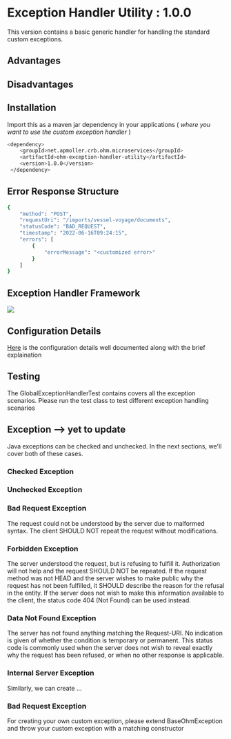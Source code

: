 # Exception Handler Utility : 1.0.0

This version contains a basic generic handler for handling the standard custom exceptions.

## Advantages

## Disadvantages

## Installation

Import this as a maven jar dependency in your applications 
( _where you want to use the custom exception handler_ )
```bash
<dependency>
    <groupId>net.apmoller.crb.ohm.microservices</groupId>
    <artifactId>ohm-exception-handler-utility</artifactId>
    <version>1.0.0</version>
 </dependency>

```
## Error Response Structure

```bash
{
    "method": "POST",
    "requestUri": "/imports/vessel-voyage/documents",
    "statusCode": "BAD_REQUEST",
    "timestamp": "2022-06-16T09:24:15",
    "errors": [
        {
            "errorMessage": "<customized error>"
        }
    ]
}
```

## Exception Handler Framework

[![](https://mermaid.ink/img/pako:eNqVVk2T2jAM_SuenNlDr-lMZyjQXTrdPQCdXrg4iSAeHDu1FVi67H-v8rH5Ig4sJ6K89yRLspQ3L9QReL63NzyN2Wa-VYx-v4RF3_eX6nsmZLRUCGbHQ2APD9_YBV4RVGQvbKalhBCFViWreb7NXZKZBxII-czNAUwN3FZqazRC7Ruln_zIZ5JbWyjNdJJyp0LDL8ExN2v4m4EK74GvwQguxb9c_SOaFdhUKwsLhQLPrqieEFMnoj4YmKME_APBKo-pnemuWp2tilHBp0ihBhmCdeiVZJGkEhJQSNl-4SiO0CA6xCvZm_GwaWDR8NAVkfO1U7kd7BBrsGT9U93uun4GPsMdOcxV764yaoIEFq8hpN374MhojSz59xM3sdGnslFzYv14T6bbfe7KcdUpm-lqQxCL3OR-c6nLjEvJQp2AZahZzFUkwVxmmUWd1AeoBB6lDrisrU8luIxoBZgZZRkYow2jzslCMgALeHjIlUPyQ8KLl3krgnZ0fZe56rDDQTyp_rZg5rATCpp0FSqAlA0CcKU08taoG3CZX_5nwFhHRACVJW5oXb45R75UaYb1dGgsI5oNyBF810u_HdvJG07UmCyNQpxphSYf92YaHUUxVfspGin5gLdPsK_m3U1Gd3jfDi9vxA9OO1fV5Wy_HktUXrw1HSqzVfGGBAok1RM2VKEf2iS8arnr9THM7e7qm_DCYkcC4QPVuAaW69L11tG2Lfho4xYnGWyLklu1geNutjCPd2DGjmw7Zy1fhHmYFDZrFsVOSOkzKfYx7g2A-nqF7G2WklBgJ6GWNPb8UywQ-sTeSK54EVlvcwez24o0kBk4Au3jc-ioryZ5FeMMUupTH1bcgRKgDVf7K516v3z4pRUwYQOepVCHNZ4lsAh2PJNYMpRWMKENog_wcBIRxv6X9LUy-AGtxrw03sRLgO6ZiOi79y3X23oY007cej79rQS33la9EzRLI7qci0igNp6_49LCxOMZ6vVZhbWhRM0Fp-_opLK-_wdMsP0G)](https://mermaid.live/edit#pako:eNqVVk2T2jAM_SuenNlDr-lMZyjQXTrdPQCdXrg4iSAeHDu1FVi67H-v8rH5Ig4sJ6K89yRLspQ3L9QReL63NzyN2Wa-VYx-v4RF3_eX6nsmZLRUCGbHQ2APD9_YBV4RVGQvbKalhBCFViWreb7NXZKZBxII-czNAUwN3FZqazRC7Ruln_zIZ5JbWyjNdJJyp0LDL8ExN2v4m4EK74GvwQguxb9c_SOaFdhUKwsLhQLPrqieEFMnoj4YmKME_APBKo-pnemuWp2tilHBp0ihBhmCdeiVZJGkEhJQSNl-4SiO0CA6xCvZm_GwaWDR8NAVkfO1U7kd7BBrsGT9U93uun4GPsMdOcxV764yaoIEFq8hpN374MhojSz59xM3sdGnslFzYv14T6bbfe7KcdUpm-lqQxCL3OR-c6nLjEvJQp2AZahZzFUkwVxmmUWd1AeoBB6lDrisrU8luIxoBZgZZRkYow2jzslCMgALeHjIlUPyQ8KLl3krgnZ0fZe56rDDQTyp_rZg5rATCpp0FSqAlA0CcKU08taoG3CZX_5nwFhHRACVJW5oXb45R75UaYb1dGgsI5oNyBF810u_HdvJG07UmCyNQpxphSYf92YaHUUxVfspGin5gLdPsK_m3U1Gd3jfDi9vxA9OO1fV5Wy_HktUXrw1HSqzVfGGBAok1RM2VKEf2iS8arnr9THM7e7qm_DCYkcC4QPVuAaW69L11tG2Lfho4xYnGWyLklu1geNutjCPd2DGjmw7Zy1fhHmYFDZrFsVOSOkzKfYx7g2A-nqF7G2WklBgJ6GWNPb8UywQ-sTeSK54EVlvcwez24o0kBk4Au3jc-ioryZ5FeMMUupTH1bcgRKgDVf7K516v3z4pRUwYQOepVCHNZ4lsAh2PJNYMpRWMKENog_wcBIRxv6X9LUy-AGtxrw03sRLgO6ZiOi79y3X23oY007cej79rQS33la9EzRLI7qci0igNp6_49LCxOMZ6vVZhbWhRM0Fp-_opLK-_wdMsP0G)

## Configuration Details

[Here](https://github.com/KomalJayswal/Exception-Handler-Utlity/blob/version_1.0.0/Configurtion.md)
is the configuration details well documented along with the brief explaination
## Testing
The GlobalExceptionHandlerTest contains covers all the exception scenarios. Please run the test class to test different exception handling scenarios

## Exception --> yet to update

Java exceptions can be checked and unchecked. In the next sections, we'll cover both of these cases.

### Checked Exception

### Unchecked Exception

### Bad Request Exception

The request could not be understood by the server due to malformed syntax. The client SHOULD NOT repeat the
request without modifications.

### Forbidden Exception

The server understood the request, but is refusing to fulfill it. Authorization will not help and the request
SHOULD NOT be repeated. If the request method was not HEAD and the server wishes to make public why the
request has not been fulfilled, it SHOULD describe the reason for the refusal in the entity. If the server
does not wish to make this information available to the client, the status code 404 (Not Found) can be used
instead.

### Data Not Found Exception

The server has not found anything matching the Request-URI. No indication is given of whether the condition is
temporary or permanent. This status code is commonly used when the server does not wish to reveal exactly why the request has been refused, or when no other response is applicable.

### Internal Server Exception

Similarly, we can create ...

### Bad Request Exception
For creating your own custom exception, please extend BaseOhmException
and throw your custom exception with a matching constructor





